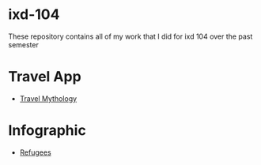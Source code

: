 # ixd-104
These repository contains all of my work that I did for ixd 104 over the past semester

# Travel App

  - [Travel Mythology](https://github.com/Scott-McCabe/ixd-104/blob/master/TA%20nice%20layout%20.png)
  
# Infographic  
  - [Refugees](https://github.com/Scott-McCabe/ixd-104/blob/master/WIP%20refugee%20infograthic.png)